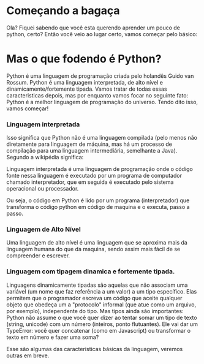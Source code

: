 Começando a bagaça
==================
Ola? Fiquei sabendo que você esta querendo aprender um pouco de python, certo?
Então você veio ao lugar certo, vamos começar pelo básico:


Mas o que fodendo é Python?
===========================

Python é uma linguagem de programação criada pelo holandês Guido van Rossum.
Python é uma linguagem interpretada, de alto nível e dinamicamente/fortemente tipada. Vamos tratar de todas essas caracteristicas depois, mas por enquanto vamos focar no seguinte fato: Python é a melhor linguagem de programação do universo. Tendo dito isso, vamos começar!

### Linguagem interpretada
Isso significa que Python não é uma linguagem compilada (pelo menos não diretamente para linguagem de máquina, mas há um processo de compilação para uma linguagem intermediária, semelhante a Java). Segundo a wikipédia significa:

  Linguagem interpretada é uma linguagem de programação onde o código fonte nessa linguagem é executado por um programa de computador chamado interpretador, que em seguida é executado pelo sistema operacional ou processador.

Ou seja, o código em Python é lido por um programa (interpretador) que transforma o código python em código de maquina e o executa, passo a passo.


### Linguagem de Alto Nível

Uma linguagem de alto nível é uma linguagem que se aproxima mais da linguagem humana do que da maquina, sendo assim mais fácil de se compreender e escrever.


### Linguagem com tipagem dinamica e fortemente tipada.

Linguagens dinamicamente tipadas são aquelas que não associam uma variável (um nome que faz referência a um valor) a um tipo específico. Elas permitem que o programador escreva um código que aceite qualquer objeto que obedeça um a "protocolo" informal (que atue como um arquivo, por exemplo), independente do tipo. Mas tipos ainda são importantes: Python não assume o que você quer dizer ao tentar somar um tipo de texto (string, unicode) com um número (inteiros, ponto flutuantes). Ele vai dar um TypeError: você quer concatenar (como em Javascript) ou transformar o texto em número e fazer uma soma?



Esse são algumas das caracteristicas básicas da linguagem, veremos outras em breve.








